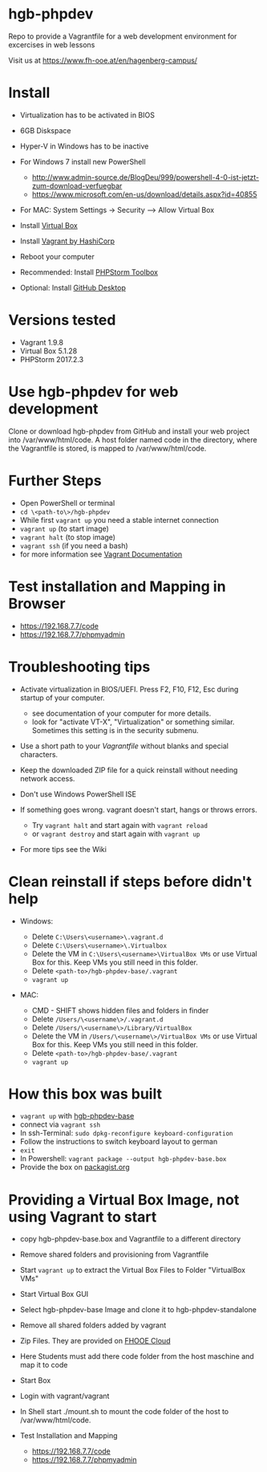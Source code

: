 # hgb-phpdev
Repo to provide a Vagrantfile for a web development environment for excercises in web lessons

Visit us at https://www.fh-ooe.at/en/hagenberg-campus/

# Install

* Virtualization has to be activated in BIOS
* 6GB Diskspace
* Hyper-V in Windows has to be inactive
* For Windows 7 install new PowerShell
  * http://www.admin-source.de/BlogDeu/999/powershell-4-0-ist-jetzt-zum-download-verfuegbar
  * https://www.microsoft.com/en-us/download/details.aspx?id=40855
* For MAC: System Settings -> Security --> Allow Virtual Box

* Install [Virtual Box](https://www.virtualbox.org/wiki/Download_Old_Builds_5_1)
* Install [Vagrant by HashiCorp](https://www.vagrantup.com/downloads.html)
* Reboot your computer
* Recommended: Install [PHPStorm Toolbox](https://www.jetbrains.com/toolbox/app/) 
* Optional: Install [GitHub Desktop](https://desktop.github.com/)

# Versions tested

* Vagrant 1.9.8
* Virtual Box 5.1.28
* PHPStorm 2017.2.3

# Use hgb-phpdev for web development

Clone or download hgb-phpdev from GitHub and install your web project into /var/www/html/code.
A host folder named code in the directory, where the Vagrantfile is stored, is mapped to /var/www/html/code.

# Further Steps

* Open PowerShell or terminal
* ``cd \<path-to\>/hgb-phpdev`` 
* While first ``vagrant up`` you need a stable internet connection
* ``vagrant up`` (to start image)
* ``vagrant halt`` (to stop image)
* ``vagrant ssh`` (if you need a bash)
* for more information see [Vagrant Documentation](https://www.vagrantup.com/docs/)

# Test installation and Mapping in Browser

  * https://192.168.7.7/code
  * https://192.168.7.7/phpmyadmin

# Troubleshooting tips

* Activate virtualization in BIOS/UEFI. Press F2, F10, F12, Esc during startup of your computer.
  * see documentation of your computer for more details.
  * look for "activate VT-X", "Virtualization" or something similar. Sometimes this setting is in the security submenu.
* Use a short path to your *Vagrantfile* without blanks and special characters.
* Keep the downloaded ZIP file for a quick reinstall without needing network access.
* Don't use Windows PowerShell ISE

* If something goes wrong. vagrant doesn't start, hangs or throws errors.
  * Try ``vagrant halt`` and start again with ``vagrant reload``
  * or ``vagrant destroy`` and start again with ``vagrant up``
* For more tips see the Wiki

# Clean reinstall if steps before didn't help

* Windows:
  * Delete ``C:\Users\<username>\.vagrant.d``
  * Delete ``C:\Users\<username>\.Virtualbox``
  * Delete the VM in ``C:\Users\<username>\VirtualBox VMs`` or use Virtual Box for this. Keep VMs you still need in this folder.
  * Delete ``<path-to>/hgb-phpdev-base/.vagrant``
  * ``vagrant up``
  
* MAC:
  * CMD - SHIFT shows hidden files and folders in finder
  * Delete ``/Users/\<username\>/.vagrant.d``
  * Delete ``/Users/\<username\>/Library/VirtualBox``
  * Delete the VM in ``/Users/\<username\>/VirtualBox VMs`` or use Virtual Box for this. Keep VMs you still need in this folder.
  * Delete ``<path-to>/hgb-phpdev-base/.vagrant``
  * ``vagrant up``


# How this box was built

* ``vagrant up`` with [hgb-phpdev-base](https://github.com/Digital-Media/hgb-phpdev-base/tree/v0.9.1)
* connect via ``vagrant ssh``
* In ssh-Terminal: ``sudo dpkg-reconfigure keyboard-configuration``
* Follow the instructions to switch keyboard layout to german
* ``exit``
* In Powershell: ``vagrant package --output hgb-phpdev-base.box``
* Provide the box on [packagist.org](https://app.vagrantup.com/fhooe/boxes/hgb-phpdev)

# Providing a Virtual Box Image, not using Vagrant to start

* copy hgb-phpdev-base.box and Vagrantfile to a different directory
* Remove shared folders and provisioning from Vagrantfile
* Start ``vagrant up`` to extract the Virtual Box Files to Folder "VirtualBox VMs"


* Start Virtual Box GUI 
* Select hgb-phpdev-base Image and clone it to hgb-phpdev-standalone
* Remove all shared folders added by vagrant
* Zip Files. They are provided on [FHOOE Cloud](https://filebox.fhooecloud.at/s/g2yZ0XEMiEaIJ7A)
* Here Students must add there code folder from the host maschine and map it to code
* Start Box
* Login with vagrant/vagrant
* In Shell start ./mount.sh to mount the code folder of the host to /var/www/html/code.

* Test Installation and Mapping
  * https://192.168.7.7/code
  * https://192.168.7.7/phpmyadmin
